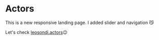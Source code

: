 # Actors

This is a new responsive landing page. I added slider and navigation 😼

Let's check [leosondi.actors](https://leosondi.github.io/Actors-page/)😉
